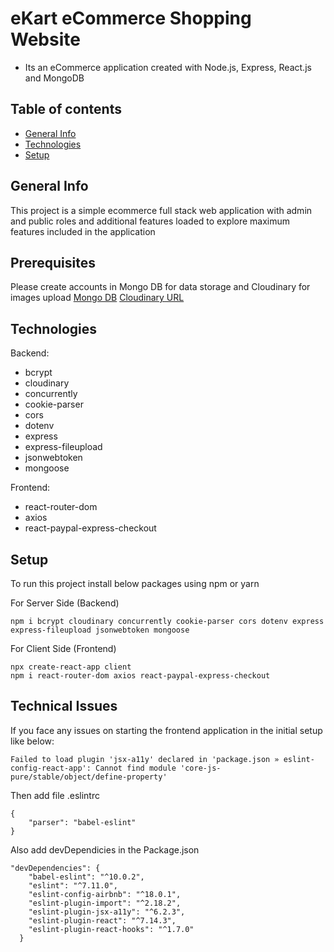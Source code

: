 # eKart eCommerce Shopping Website
- Its an eCommerce application created with Node.js, Express, React.js and MongoDB

## Table of contents
* [General Info](#general-info)
* [Technologies](#technologies)
* [Setup](#setup)

## General Info
This project is a simple ecommerce full stack web application with admin and public roles and additional features loaded to explore maximum features included in the application

## Prerequisites
Please create accounts in Mongo DB for data storage and Cloudinary for images upload 
[Mongo DB](https://cloud.mongodb.com/)
[Cloudinary URL](https://cloudinary.com/)
## Technologies

Backend:

* bcrypt
* cloudinary
* concurrently
* cookie-parser
* cors
* dotenv
* express
* express-fileupload
* jsonwebtoken
* mongoose

Frontend:

* react-router-dom
* axios
* react-paypal-express-checkout
## Setup

To run this project install below packages using npm or yarn

For Server Side (Backend)
```
npm i bcrypt cloudinary concurrently cookie-parser cors dotenv express express-fileupload jsonwebtoken mongoose
```
For Client Side (Frontend)
```
npx create-react-app client
npm i react-router-dom axios react-paypal-express-checkout
```

## Technical Issues

If you face any issues on starting the frontend application in the initial setup like below:

```
Failed to load plugin 'jsx-a11y' declared in 'package.json » eslint-config-react-app': Cannot find module 'core-js-pure/stable/object/define-property'
```
Then add file .eslintrc
```
{
    "parser": "babel-eslint"
}
```
Also add devDependicies in the Package.json
```
"devDependencies": {
    "babel-eslint": "^10.0.2",
    "eslint": "^7.11.0",
    "eslint-config-airbnb": "^18.0.1",
    "eslint-plugin-import": "^2.18.2",
    "eslint-plugin-jsx-a11y": "^6.2.3",
    "eslint-plugin-react": "^7.14.3",
    "eslint-plugin-react-hooks": "^1.7.0"
  }
```  
